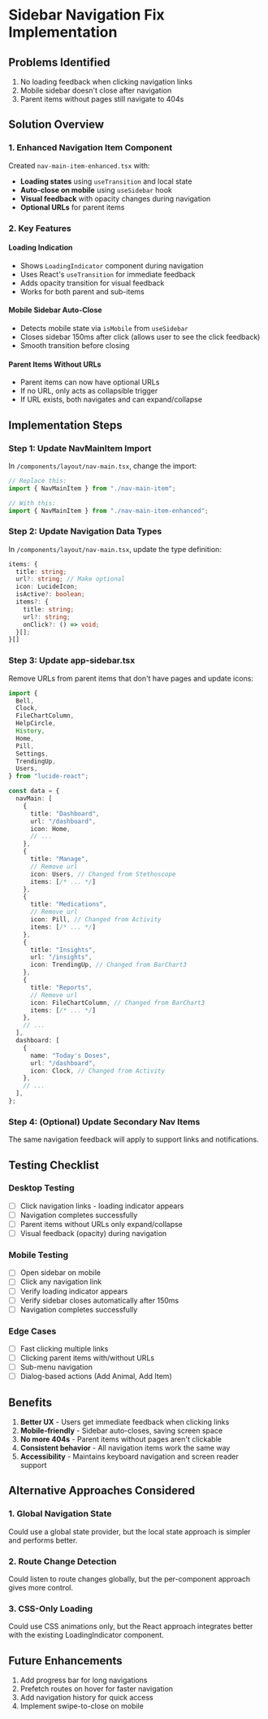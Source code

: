 # Sidebar Navigation Fix Implementation

## Problems Identified
1. No loading feedback when clicking navigation links
2. Mobile sidebar doesn't close after navigation
3. Parent items without pages still navigate to 404s

## Solution Overview

### 1. Enhanced Navigation Item Component
Created `nav-main-item-enhanced.tsx` with:
- **Loading states** using `useTransition` and local state
- **Auto-close on mobile** using `useSidebar` hook
- **Visual feedback** with opacity changes during navigation
- **Optional URLs** for parent items

### 2. Key Features

#### Loading Indication
- Shows `LoadingIndicator` component during navigation
- Uses React's `useTransition` for immediate feedback
- Adds opacity transition for visual feedback
- Works for both parent and sub-items

#### Mobile Sidebar Auto-Close
- Detects mobile state via `isMobile` from `useSidebar`
- Closes sidebar 150ms after click (allows user to see the click feedback)
- Smooth transition before closing

#### Parent Items Without URLs
- Parent items can now have optional URLs
- If no URL, only acts as collapsible trigger
- If URL exists, both navigates and can expand/collapse

## Implementation Steps

### Step 1: Update NavMainItem Import
In `/components/layout/nav-main.tsx`, change the import:

```typescript
// Replace this:
import { NavMainItem } from "./nav-main-item";

// With this:
import { NavMainItem } from "./nav-main-item-enhanced";
```

### Step 2: Update Navigation Data Types
In `/components/layout/nav-main.tsx`, update the type definition:

```typescript
items: {
  title: string;
  url?: string; // Make optional
  icon: LucideIcon;
  isActive?: boolean;
  items?: {
    title: string;
    url?: string;
    onClick?: () => void;
  }[];
}[]
```

### Step 3: Update app-sidebar.tsx
Remove URLs from parent items that don't have pages and update icons:

```typescript
import {
  Bell,
  Clock,
  FileChartColumn,
  HelpCircle,
  History,
  Home,
  Pill,
  Settings,
  TrendingUp,
  Users,
} from "lucide-react";

const data = {
  navMain: [
    {
      title: "Dashboard",
      url: "/dashboard",
      icon: Home,
      // ...
    },
    {
      title: "Manage",
      // Remove url
      icon: Users, // Changed from Stethoscope
      items: [/* ... */]
    },
    {
      title: "Medications",
      // Remove url
      icon: Pill, // Changed from Activity
      items: [/* ... */]
    },
    {
      title: "Insights",
      url: "/insights",
      icon: TrendingUp, // Changed from BarChart3
    },
    {
      title: "Reports",
      // Remove url
      icon: FileChartColumn, // Changed from BarChart3
      items: [/* ... */]
    },
    // ...
  ],
  dashboard: [
    {
      name: "Today's Doses",
      url: "/dashboard",
      icon: Clock, // Changed from Activity
    },
    // ...
  ],
};
```

### Step 4: (Optional) Update Secondary Nav Items
The same navigation feedback will apply to support links and notifications.

## Testing Checklist

### Desktop Testing
- [ ] Click navigation links - loading indicator appears
- [ ] Navigation completes successfully
- [ ] Parent items without URLs only expand/collapse
- [ ] Visual feedback (opacity) during navigation

### Mobile Testing
- [ ] Open sidebar on mobile
- [ ] Click any navigation link
- [ ] Verify loading indicator appears
- [ ] Verify sidebar closes automatically after 150ms
- [ ] Navigation completes successfully

### Edge Cases
- [ ] Fast clicking multiple links
- [ ] Clicking parent items with/without URLs
- [ ] Sub-menu navigation
- [ ] Dialog-based actions (Add Animal, Add Item)

## Benefits
1. **Better UX** - Users get immediate feedback when clicking links
2. **Mobile-friendly** - Sidebar auto-closes, saving screen space
3. **No more 404s** - Parent items without pages aren't clickable
4. **Consistent behavior** - All navigation items work the same way
5. **Accessibility** - Maintains keyboard navigation and screen reader support

## Alternative Approaches Considered

### 1. Global Navigation State
Could use a global state provider, but the local state approach is simpler and performs better.

### 2. Route Change Detection
Could listen to route changes globally, but the per-component approach gives more control.

### 3. CSS-Only Loading
Could use CSS animations only, but the React approach integrates better with the existing LoadingIndicator component.

## Future Enhancements
1. Add progress bar for long navigations
2. Prefetch routes on hover for faster navigation
3. Add navigation history for quick access
4. Implement swipe-to-close on mobile